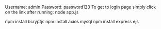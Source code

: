 Username: admin
Password: password123
To get to login page simply click on the link after running: node app.js


npm install bcryptjs
npm install axios mysql
npm install express ejs 